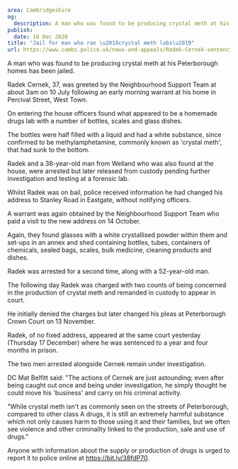 ```yaml
area: Cambridgeshire
og:
  description: A man who was found to be producing crystal meth at his Peterborough homes has been jailed.
publish:
  date: 18 Dec 2020
title: "Jail for man who ran \u2018crystal meth labs\u2019"
url: https://www.cambs.police.uk/news-and-appeals/Radek-Cernek-sentencing-Dec2020
```

A man who was found to be producing crystal meth at his Peterborough homes has been jailed.

Radek Cernek, 37, was greeted by the Neighbourhood Support Team at about 3am on 10 July following an early morning warrant at his home in Percival Street, West Town.

On entering the house officers found what appeared to be a homemade drugs lab with a number of bottles, scales and glass dishes.

The bottles were half filled with a liquid and had a white substance, since confirmed to be methylamphetamine, commonly known as 'crystal meth', that had sunk to the bottom.

Radek and a 38-year-old man from Welland who was also found at the house, were arrested but later released from custody pending further investigation and testing at a forensic lab.

Whilst Radek was on bail, police received information he had changed his address to Stanley Road in Eastgate, without notifying officers.

A warrant was again obtained by the Neighbourhood Support Team who paid a visit to the new address on 14 October.

Again, they found glasses with a white crystallised powder within them and set-ups in an annex and shed containing bottles, tubes, containers of chemicals, sealed bags, scales, bulk medicine, cleaning products and dishes.

Radek was arrested for a second time, along with a 52-year-old man.

The following day Radek was charged with two counts of being concerned in the production of crystal meth and remanded in custody to appear in court.

He initially denied the charges but later changed his pleas at Peterborough Crown Court on 13 November.

Radek, of no fixed address, appeared at the same court yesterday (Thursday 17 December) where he was sentenced to a year and four months in prison.

The two men arrested alongside Cernek remain under investigation.

DC Mat Belfitt said: "The actions of Cernek are just astounding; even after being caught out once and being under investigation, he simply thought he could move his 'business' and carry on his criminal activity.

"While crystal meth isn't as commonly seen on the streets of Peterborough, compared to other class A drugs, it is still an extremely harmful substance which not only causes harm to those using it and their families, but we often see violence and other criminality linked to the production, sale and use of drugs."

Anyone with information about the supply or production of drugs is urged to report it to police online at https://bit.ly/38fdP70.
